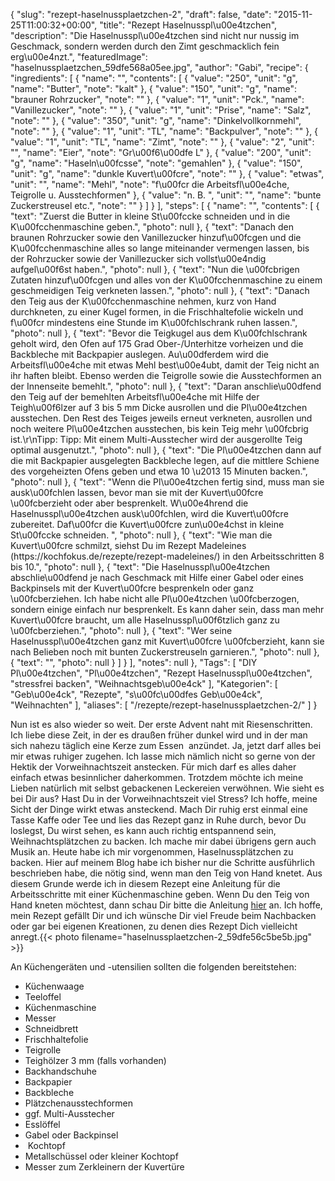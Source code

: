 {
    "slug": "rezept-haselnussplaetzchen-2",
    "draft": false,
    "date": "2015-11-25T11:00:32+00:00",
    "title": "Rezept Haselnusspl\u00e4tzchen",
    "description": "Die Haselnusspl\u00e4tzchen sind nicht nur nussig im Geschmack, sondern werden durch den Zimt geschmacklich fein erg\u00e4nzt.",
    "featuredImage": "haselnussplaetzchen_59dfe568a05ee.jpg",
    "author": "Gabi",
    "recipe": {
        "ingredients": [
            {
                "name": "",
                "contents": [
                    {
                        "value": "250",
                        "unit": "g",
                        "name": "Butter",
                        "note": "kalt"
                    },
                    {
                        "value": "150",
                        "unit": "g",
                        "name": "brauner Rohrzucker",
                        "note": ""
                    },
                    {
                        "value": "1",
                        "unit": "Pck.",
                        "name": "Vanillezucker",
                        "note": ""
                    },
                    {
                        "value": "1",
                        "unit": "Prise",
                        "name": "Salz",
                        "note": ""
                    },
                    {
                        "value": "350",
                        "unit": "g",
                        "name": "Dinkelvollkornmehl",
                        "note": ""
                    },
                    {
                        "value": "1",
                        "unit": "TL",
                        "name": "Backpulver",
                        "note": ""
                    },
                    {
                        "value": "1",
                        "unit": "TL",
                        "name": "Zimt",
                        "note": ""
                    },
                    {
                        "value": "2",
                        "unit": "",
                        "name": "Eier",
                        "note": "Gr\u00f6\u00dfe L"
                    },
                    {
                        "value": "200",
                        "unit": "g",
                        "name": "Haseln\u00fcsse",
                        "note": "gemahlen"
                    },
                    {
                        "value": "150",
                        "unit": "g",
                        "name": "dunkle Kuvert\u00fcre",
                        "note": ""
                    },
                    {
                        "value": "etwas",
                        "unit": "",
                        "name": "Mehl",
                        "note": "f\u00fcr die Arbeitsfl\u00e4che, Teigrolle u. Ausstechformen"
                    },
                    {
                        "value": "n. B. ",
                        "unit": "",
                        "name": "bunte Zuckerstreusel etc.",
                        "note": ""
                    }
                ]
            }
        ],
        "steps": [
            {
                "name": "",
                "contents": [
                    {
                        "text": "Zuerst die Butter in kleine St\u00fccke schneiden und in die K\u00fcchenmaschine geben.",
                        "photo": null
                    },
                    {
                        "text": "Danach den braunen Rohrzucker sowie den Vanillezucker hinzuf\u00fcgen und die K\u00fcchenmaschine alles so lange miteinander vermengen lassen, bis der Rohrzucker sowie der Vanillezucker sich vollst\u00e4ndig aufgel\u00f6st haben.",
                        "photo": null
                    },
                    {
                        "text": "Nun die \u00fcbrigen Zutaten hinzuf\u00fcgen und alles von der K\u00fcchenmaschine zu einem geschmeidigen Teig verkneten lassen.",
                        "photo": null
                    },
                    {
                        "text": "Danach den Teig aus der K\u00fcchenmaschine nehmen, kurz von Hand durchkneten, zu einer Kugel formen, in die Frischhaltefolie wickeln und f\u00fcr mindestens eine Stunde im K\u00fchlschrank ruhen lassen.",
                        "photo": null
                    },
                    {
                        "text": "Bevor die Teigkugel aus dem K\u00fchlschrank geholt wird, den Ofen auf 175 Grad Ober-\/Unterhitze vorheizen und die Backbleche mit Backpapier auslegen. Au\u00dferdem wird die Arbeitsfl\u00e4che mit etwas Mehl best\u00e4ubt, damit der Teig nicht an ihr haften bleibt. Ebenso werden die Teigrolle sowie die Ausstechformen an der Innenseite bemehlt.",
                        "photo": null
                    },
                    {
                        "text": "Daran anschlie\u00dfend den Teig auf der bemehlten Arbeitsfl\u00e4che mit Hilfe der Teigh\u00f6lzer auf 3 bis 5 mm Dicke ausrollen und die Pl\u00e4tzchen ausstechen. Den Rest des Teiges jeweils erneut verkneten, ausrollen und noch weitere Pl\u00e4tzchen ausstechen, bis kein Teig mehr \u00fcbrig ist.\r\nTipp:  Tipp: Mit einem Multi-Ausstecher wird der ausgerollte Teig optimal ausgenutzt.",
                        "photo": null
                    },
                    {
                        "text": "Die Pl\u00e4tzchen dann auf die mit Backpapier ausgelegten Backbleche legen, auf die mittlere Schiene des vorgeheizten Ofens geben und etwa 10 \u2013 15 Minuten backen.",
                        "photo": null
                    },
                    {
                        "text": "Wenn die Pl\u00e4tzchen fertig sind, muss man sie ausk\u00fchlen lassen, bevor man sie mit der Kuvert\u00fcre \u00fcberzieht oder aber besprenkelt. W\u00e4hrend die Haselnusspl\u00e4tzchen ausk\u00fchlen, wird die Kuvert\u00fcre zubereitet. Daf\u00fcr die Kuvert\u00fcre zun\u00e4chst in kleine St\u00fccke schneiden. ",
                        "photo": null
                    },
                    {
                        "text": "Wie man die Kuvert\u00fcre schmilzt, siehst Du im Rezept Madeleines (https:\/\/kochfokus.de\/rezepte\/rezept-madeleines\/) in den Arbeitsschritten 8 bis 10.",
                        "photo": null
                    },
                    {
                        "text": "Die Haselnusspl\u00e4tzchen abschlie\u00dfend je nach Geschmack mit Hilfe einer Gabel oder eines Backpinsels mit der Kuvert\u00fcre besprenkeln oder ganz \u00fcberziehen. Ich habe nicht alle Pl\u00e4tzchen \u00fcberzogen, sondern einige einfach nur besprenkelt. Es kann daher sein, dass man mehr Kuvert\u00fcre braucht, um alle Haselnusspl\u00f6tzlich ganz zu \u00fcberziehen.",
                        "photo": null
                    },
                    {
                        "text": "Wer seine Haselnusspl\u00e4tzchen ganz mit Kuvert\u00fcre \u00fcberzieht,  kann sie nach Belieben noch mit bunten Zuckerstreuseln garnieren.",
                        "photo": null
                    },
                    {
                        "text": "",
                        "photo": null
                    }
                ]
            }
        ],
        "notes": null
    },
    "Tags": [
        "DIY Pl\u00e4tzchen",
        "Pl\u00e4tzchen",
        "Rezept Haselnusspl\u00e4tzchen",
        "stressfrei backen",
        "Weihnachtsgeb\u00e4ck"
    ],
    "Kategorien": [
        "Geb\u00e4ck",
        "Rezepte",
        "s\u00fc\u00dfes Geb\u00e4ck",
        "Weihnachten"
    ],
    "aliases": [
        "\/rezepte\/rezept-haselnussplaetzchen-2\/"
    ]
}

Nun ist es also wieder so weit. Der erste Advent naht mit Riesenschritten. Ich liebe diese Zeit, in der es draußen früher dunkel wird und in der man sich nahezu täglich eine Kerze zum Essen  anzündet. Ja, jetzt darf alles bei mir etwas ruhiger zugehen. Ich lasse mich nämlich nicht so gerne von der Hektik der Vorweihnachtszeit anstecken. Für mich darf es alles daher einfach etwas besinnlicher daherkommen. Trotzdem möchte ich meine Lieben natürlich mit selbst gebackenen Leckereien verwöhnen. Wie sieht es bei Dir aus? Hast Du in der Vorweihnachtszeit viel Stress? Ich hoffe, meine Sicht der Dinge wirkt etwas ansteckend. Mach Dir ruhig erst einmal eine Tasse Kaffe oder Tee und lies das Rezept ganz in Ruhe durch, bevor Du loslegst, Du wirst sehen, es kann auch richtig entspannend sein, Weihnachtsplätzchen zu backen. Ich mache mir dabei übrigens gern auch Musik an. Heute habe ich mir vorgenommen, Haselnussplätzchen zu backen. Hier auf meinem Blog habe ich bisher nur die Schritte ausführlich beschrieben habe, die nötig sind, wenn man den Teig von Hand knetet. Aus diesem Grunde werde ich in diesem Rezept eine Anleitung für die Arbeitsschritte mit einer Küchenmaschine geben. Wenn Du den Teig von Hand kneten möchtest, dann schau Dir bitte die Anleitung [hier][1] an. Ich hoffe, mein Rezept gefällt Dir und ich wünsche Dir viel Freude beim Nachbacken oder gar bei eigenen Kreationen, zu denen dies Rezept Dich vielleicht anregt.{{< photo filename="haselnussplaetzchen-2_59dfe56c5be5b.jpg" >}} 

An Küchengeräten und -utensilien sollten die folgenden bereitstehen:

 * Küchenwaage
 * Teeloffel
 * Küchenmaschine
 * Messer
 * Schneidbrett
 * Frischhaltefolie
 * Teigrolle
 * Teighölzer 3 mm (falls vorhanden)
 * Backhandschuhe
 * Backpapier
 * Backbleche
 * Plätzchenausstechformen
 * ggf. Multi-Ausstecher
 * Esslöffel
 * Gabel oder Backpinsel
 *  Kochtopf
 * Metallschüssel oder kleiner Kochtopf
 * Messer zum Zerkleinern der Kuvertüre



 [1]: https://kochfokus.de/rezepte/ein-teig-3-verschiedene-arten-von-plaetzchen-der-weihnachtsbaeckerei/